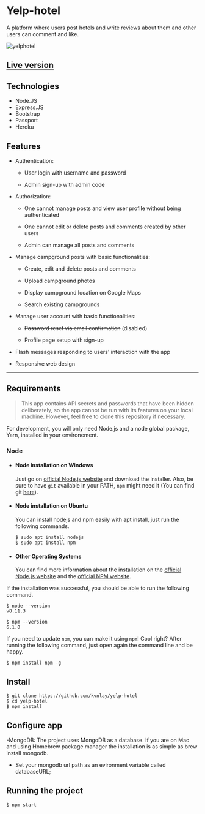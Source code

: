 # Yelp-hotel

A platform where users post hotels and write reviews about them and other users can comment and like.

![yelphotel](https://user-images.githubusercontent.com/21004010/65952632-261a3a80-e43a-11e9-9ca1-a16691d3495e.png)

## [Live version](https://polar-citadel-56618.herokuapp.com/)

## Technologies
- Node.JS
- Express.JS
- Bootstrap
- Passport
- Heroku

## Features

* Authentication:
  
  * User login with username and password

  * Admin sign-up with admin code

* Authorization:

  * One cannot manage posts and view user profile without being authenticated

  * One cannot edit or delete posts and comments created by other users

  * Admin can manage all posts and comments

* Manage campground posts with basic functionalities:

  * Create, edit and delete posts and comments

  * Upload campground photos

  * Display campground location on Google Maps
  
  * Search existing campgrounds

* Manage user account with basic functionalities:

  * ~~Password reset via email confirmation~~ (disabled)

  * Profile page setup with sign-up

* Flash messages responding to users' interaction with the app

* Responsive web design

---
## Requirements

> This app contains API secrets and passwords that have been hidden deliberately, so the app cannot be run with its features on your local machine. However, feel free to clone this repository if necessary.

For development, you will only need Node.js and a node global package, Yarn, installed in your environement.

### Node
- #### Node installation on Windows

  Just go on [official Node.js website](https://nodejs.org/) and download the installer.
Also, be sure to have `git` available in your PATH, `npm` might need it (You can find git [here](https://git-scm.com/)).

- #### Node installation on Ubuntu

  You can install nodejs and npm easily with apt install, just run the following commands.

      $ sudo apt install nodejs
      $ sudo apt install npm

- #### Other Operating Systems
  You can find more information about the installation on the [official Node.js website](https://nodejs.org/) and the [official NPM website](https://npmjs.org/).

If the installation was successful, you should be able to run the following command.

    $ node --version
    v8.11.3

    $ npm --version
    6.1.0

If you need to update `npm`, you can make it using `npm`! Cool right? After running the following command, just open again the command line and be happy.

    $ npm install npm -g


## Install

    $ git clone https://github.com/kvnlay/yelp-hotel
    $ cd yelp-hotel
    $ npm install

## Configure app

-MongoDB: The project uses MongoDB as a database. If you are on Mac and using Homebrew package manager the installation is as simple as brew install mongodb.
- Set your mongodb url path as an evironment variable called databaseURL;

## Running the project

    $ npm start
